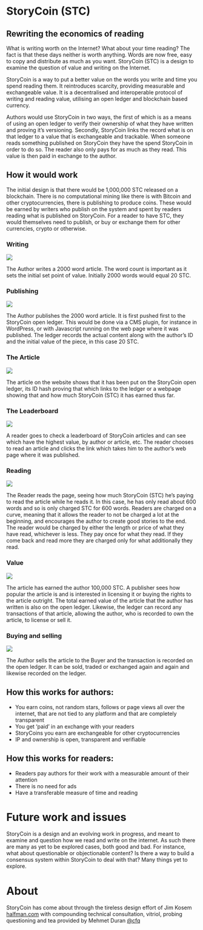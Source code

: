 # StoryCoin (STC)

## Rewriting the economics of reading

What is writing worth on the Internet? What about your time reading? The fact is that these days neither is worth anything. Words are now free, easy to copy and distribute as much as you want. StoryCoin (STC) is a design to examine the question of value and writing on the Internet.

StoryCoin is a way to put a better value on the words you write and time you spend reading them. It reintroduces scarcity, providing measurable and exchangeable value. It is a decentralised and interoperable protocol of writing and reading value, utilising an open ledger and blockchain based currency.

Authors would use StoryCoin in two ways, the first of which is as a means of using an open ledger to verify their ownership of what they have written and proving it’s versioning. Secondly, StoryCoin links the record what is on that ledger to a value that is exchangeable and trackable. When someone reads something published on StoryCoin they have the spend StoryCoin in order to do so. The reader also only pays for as much as they read. This value is then paid in exchange to the author.

## How it would work

The initial design is that there would be 1,000,000 STC released on a blockchain. There is no computational mining like there is with Bitcoin and other cryptocurrencies, there is publishing to produce coins. These would be earned by writers who publish on the system and spent by readers reading what is published on StoryCoin. For a reader to have STC, they would themselves need to publish, or buy or exchange them for other currencies, crypto or otherwise.

### Writing

![](https://user-images.githubusercontent.com/495102/40749380-b7786fa2-645b-11e8-83f9-3fd1aa58d594.png) 

The Author writes a 2000 word article. The word count is important as it sets the initial set point of value. Initially 2000 words would equal 20 STC. 

### Publishing

![](https://user-images.githubusercontent.com/495102/40749536-39d34b52-645c-11e8-865c-0958c1fd0d11.png)

The Author publishes the 2000 word article. It is first pushed first to the StoryCoin open ledger. This would be done via a CMS plugin, for instance in WordPress, or with Javascript running on the web page where it was published. The ledger records the actual content along with the author’s ID and the initial value of the piece, in this case 20 STC.

### The Article

![](https://user-images.githubusercontent.com/495102/40753217-f166c7cc-646a-11e8-9d54-058f632ebe83.png)

The article on the website shows that it has been put on the StoryCoin open ledger, its ID hash proving that which links to the ledger or a webpage showing that and how much StoryCoin (STC) it has earned thus far.

### The Leaderboard

![](https://user-images.githubusercontent.com/495102/40749603-77829160-645c-11e8-9f2e-94083efaa5fe.png)

A reader goes to check a leaderboard of StoryCoin articles and can see which have the highest value, by author or article, etc. The reader chooses to read an article and clicks the link which takes him to the author’s web page where it was published.

### Reading

![](https://user-images.githubusercontent.com/495102/40749657-9f664df2-645c-11e8-8694-c89ecfd7189a.png)

The Reader reads the page, seeing how much StoryCoin (STC) he’s paying to read the article while he reads it. In this case, he has only read about 600 words and so is only charged STC for 600 words. Readers are charged on a curve, meaning that it allows the reader to not be charged a lot at the beginning, and encourages the author to create good stories to the end. The reader would be charged by either the length or price of what they have read, whichever is less. They pay once for what they read. If they come back and read more they are charged only for what additionally they read.

### Value

![](https://user-images.githubusercontent.com/495102/40749688-bcc45cfe-645c-11e8-95f8-07364f97be2e.png)

The article has earned the author 100,000 STC. A publisher sees how popular the article is and is interested in licensing it or buying the rights to the article outright. The total earned value of the article that the author has written is also on the open ledger. Likewise, the ledger can record any transactions of that article, allowing the author, who is recorded to own the article, to license or sell it.

### Buying and selling

![](https://user-images.githubusercontent.com/495102/40749758-f754f144-645c-11e8-81db-124874e306cd.png)

The Author sells the article to the Buyer and the transaction is recorded on the open ledger. It can be sold, traded or exchanged again and again and likewise recorded on the ledger.

## How this works for authors:

- You earn coins, not random stars, follows or page views all over the internet, that are not tied to any platform and that are completely transparent
- You get ‘paid’ in an exchange with your readers
- StoryCoins you earn are exchangeable for other cryptocurrencies
- IP and ownership is open, transparent and verifiable

## How this works for readers:

- Readers pay authors for their work with a measurable amount of their attention
- There is no need for ads
- Have a transferable measure of time and reading

# Future work and issues

StoryCoin is a design and an evolving work in progress, and meant to examine and question how we read and write on the internet. As such there are many as yet to be explored cases, both good and bad. For instance, what about questionable or objectionable content? Is there a way to build a consensus system within StoryCoin to deal with that? Many things yet to explore.

# About
StoryCoin has come about through the tireless design effort of Jim Kosem [halfman.com](http://http://www.halfman.com/) with compounding technical consultation, vitriol, probing questioning and tea provided by Mehmet Duran [@cfq](https://twitter.com/cfqm/)
